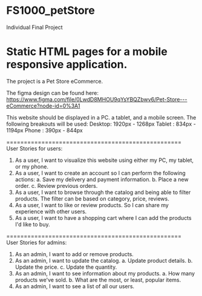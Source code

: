 # FS1000_petStore
Individual Final Project

Static HTML pages for a mobile responsive application.
==================================================
The project is a Pet Store eCommerce.

The figma design can be found here:
https://www.figma.com/file/0LwdD8MHOU9qYsYBQZbwv6/Pet-Store---eCommerce?node-id=0%3A1

This website should be displayed in a PC. a tablet, and a mobile screen.
The following breakouts will be used:
Desktop: 1920px - 1268px
Tablet : 834px - 1194px
Phone  : 390px - 844px

==================================================<br />
User Stories for users:

1. As a user, I want to visualize this website using either my PC, my tablet, or my phone.
2. As a user, I want to create an account so I can perform the following actions:
    a. Save my delivery and payment information.
    b. Place a new order.
    c. Review previous orders.
3. As a user, I want to browse through the catalog and being able to filter products.
   The filter can be based on category, price, reviews.
4. As a user, I want to like or review products. So I can share my experience with other users.
5. As a user, I want to have a shopping cart where I can add the products I'd like to buy.

==================================================<br />
User Stories for admins:

1. As an admin, I want to add or remove products.
2. As an admin, I want to update the catalog.
    a. Update product details.
    b. Update the price.
    c. Update the quantity.
3. As an admin, I want to see information about my products.
    a. How many products we've sold.
    b. What are the most, or least, popular items.
4. As an admin, I want to see a list of all our users.
